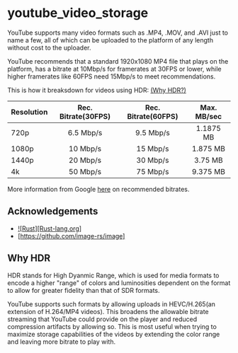 
# youtube_video_storage

YouTube supports many video formats such as .MP4, .MOV, and .AVI just to name a few, all of which can be uploaded to the platform of any length without cost to the uploader.

YouTube recommends that a standard 1920x1080 MP4 file that plays on the platform, has a bitrate at 10Mbp/s for framerates at 30FPS or lower, while higher framerates like 60FPS need 15Mbp/s to meet recommendations.

This is how it breaksdown for videos using HDR: [(Why HDR?)](#why-hdr)

| Resolution    | Rec. Bitrate(30FPS)   | Rec. Bitrate(60FPS)   |Max. MB/sec|
| ------------- |:---------------------:|:---------------------:|:---------:|
| 720p          | 6.5 Mbp/s             | 9.5 Mbp/s             | 1.1875 MB |
| 1080p         | 10 Mbp/s              | 15 Mbp/s              | 1.875 MB  |
| 1440p         | 20 Mbp/s              | 30 Mbp/s              | 3.75 MB   |
| 4k            | 50 Mbp/s              | 75 Mbp/s              | 9.375 MB  |

More information from Google [here](https://support.google.com/youtube/answer/1722171?sjid=17386503199810077283-NA#zippy=%2Cbitrate) on recommended bitrates.

## Acknowledgements

 - [![Rust][Rust-lang.org]][Rust-url]
 - [https://github.com/image-rs/image]

## Why HDR

HDR stands for High Dyanmic Range, which is used for media formats to encode a higher "range" of colors and luminosities dependent on the format to allow for greater fidelity than that of SDR formats.

YouTube supports such formats by allowing uploads in HEVC/H.265(an extension of H.264/MP4 videos). This broadens the allowable bitrate streaming that YouTube could provide on the player and reduced compression artifacts by allowing so. This is most useful when trying to maximize storage capabilities of the videos by extending the color range and leaving more bitrate to play with.

<!-- Links & Images -->
[Rust-url]: https://www.rust-lang.org/static/images/rust-logo-blk.svg
